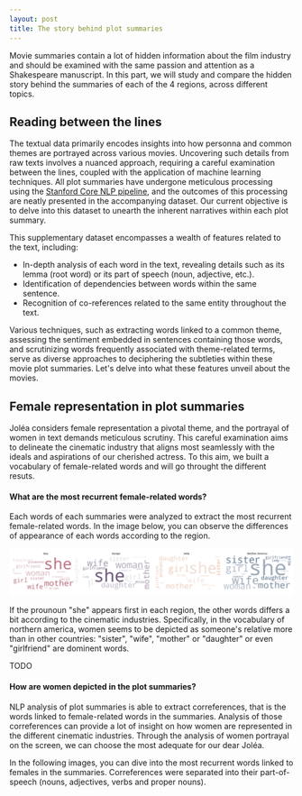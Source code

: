 ```yaml
---
layout: post
title: The story behind plot summaries
---
```


Movie summaries contain a lot of hidden information about the film industry and should be examined with the same passion and attention as a Shakespeare manuscript. 
In this part, we will study and compare the hidden story behind the summaries of each of the 4 regions, across different topics.

## Reading between the lines

The textual data primarily encodes insights into how personna and common themes are portrayed across various movies. Uncovering such details from raw texts involves a nuanced approach, requiring a careful examination between the lines, coupled with the application of machine learning techniques. All plot summaries have undergone meticulous processing using the [Stanford Core NLP pipeline](https://stanfordnlp.github.io/CoreNLP/pipeline.html), and the outcomes of this processing are neatly presented in the accompanying dataset. Our current objective is to delve into this dataset to unearth the inherent narratives within each plot summary.

This supplementary dataset encompasses a wealth of features related to the text, including:
- In-depth analysis of each word in the text, revealing details such as its lemma (root word) or its part of speech (noun, adjective, etc.).
- Identification of dependencies between words within the same sentence.
- Recognition of co-references related to the same entity throughout the text.

Various techniques, such as extracting words linked to a common theme, assessing the sentiment embedded in sentences containing those words, and scrutinizing words frequently associated with theme-related terms, serve as diverse approaches to deciphering the subtleties within these movie plot summaries. Let's delve into what these features unveil about the movies.

## Female representation in plot summaries

Joléa considers female representation a pivotal theme, and the portrayal of women in text demands meticulous scrutiny. This careful examination aims to delineate the cinematic industry that aligns most seamlessly with the ideals and aspirations of our cherished actress. To this aim, we built a vocabulary of female-related words and will go throught the different resuts.


#### What are the most recurrent female-related words?

Each words of each summaries were analyzed to extract the most recurrent female-related words. In the image below, you can observe the differences of appearance of each words according to the region.

![tokens](plots/tokens_wordcloud.png)

If the prounoun "she" appears first in each region, the other words differs a bit according to the cinematic industries. Specifically, in the vocabulary of northern america, women seems to be depicted as someone's relative more than in other countries: "sister", "wife", "mother" or "daughter" or even "girlfriend" are dominent words. 

TODO


#### How are women depicted in the plot summaries?

NLP analysis of plot summaries is able to extract correferences, that is the words linked to female-related words in the summaries. Analysis of those correferences can provide a lot of insight on how women are represented in the different cinematic industries. Through the analysis of women portrayal on the screen, we can choose the most adequate for our dear Joléa.

In the following images, you can dive into the most recurrent words linked to females in the summaries. Correferences were separated into their part-of-speech (nouns, adjectives, verbs and proper nouns).

<html lang="en">
<head>
    <meta charset="UTF-8">
    <meta name="viewport" content="width=device-width, initial-scale=1.0">
    <title>Interactive Image Selector</title>
    <style>
        #imageContainer {
            text-align: center;
            margin-top: 20px;
        }

        #imageSelector {
            border-radius: 8px;
            padding: 8px;
            border: 1px solid #ccc;
            font-size: 16px; 
            margin-bottom: 20px;
        }

        .hidden {
            display: none;
        }

        .caption {
            margin-top: 10px;
            font-style: italic;
        }
    </style>
</head>
<body>

<div id="imageContainer">
    <label for="imageSelector">Part of speech: </label>
    <select id="imageSelector" onchange="showSelectedImage()">
        <option value="NOUN">Nouns</option>
        <option value="ADJ">Adjectives</option>
        <option value="VERB">Verbs</option>
        <option value="PROPN">Proper nouns</option>
    </select>

    <img id="NOUN" class="to-be-hidden" src="plots/NOUN_correferences_wordcloud.png" alt="Image 1">
    <div id="NOUNCaption" class="caption to-be-hidden">
    The striking information that can be extracted from these correferences plots is the extensivity of the "husband" word within the three first areas, as if women should be defined by their mariage. Another important word is "home", which is first in Asia and Europe. 
    </div>

    <img id="ADJ" class="to-be-hidden hidden" src="plots/ADJ_correferences_wordcloud.png" alt="Image 2">
    <div id="ADJCaption" class="caption hidden to-be-hidden">
    Within adjectives correferences, we can observe mainly age-related, class-related, and emotions-related adjectives to describe womens.
    Specifically, young womens appears to be dominents in Asia and India, while for Europe and Northern America it's midde-adged women that dominates. 
    </div>

    <img id="VERB" class="to-be-hidden hidden" src="plots/VERB_correferences_wordcloud.png" alt="Image 3">
    <div id="VERBCaption" class="caption hidden to-be-hidden">
    TODO
    </div>

    <img id="PROPN" class="to-be-hidden hidden" src="plots/PROPN_correferences_wordcloud.png" alt="Image 4">
    <div id="PROPNCaption" class="caption hidden to-be-hidden">
    TODO
    </div>
</div>

<script>

    function showSelectedImage() {
        // Hide all images and captions
        var elements = document.querySelectorAll('.to-be-hidden');
        elements.forEach(function (element) {
            element.classList.add('hidden');
        });

        // Show the selected image and caption
        var selectedImageId = document.getElementById('imageSelector').value;
        var selectedImage = document.getElementById(selectedImageId);
        var selectedCaption = document.getElementById(selectedImageId + 'Caption');
        
        if (selectedImage && selectedCaption) {
            selectedImage.classList.remove('hidden');
            selectedCaption.classList.remove('hidden');
        }
    }
</script>

</body>
</html>

#### How sentences containing female-related words are perceived?

Sentiment analysis allows to get the general tone of sentences. We applied it on sentences containing words related to female.


![sentiment](plots/sentiment_scores.png)

If the vast majority of sentences show a neutral sentiment towards female, the second category to dominates is the negative sentiment, as if women were depicted neutraly or negatively in majority. The regions showing the biggest proportion of positive sentiment is India, followed by Europe. 


